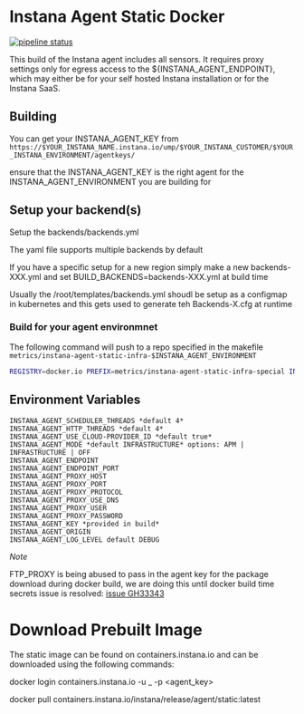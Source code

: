# Instana Agent Static Docker

[![pipeline status](https://gitlab.tmecosys.net/nwot/platform-engineering/instana-agent-static-docker/badges/master/pipeline.svg)](https://gitlab.tmecosys.net/nwot/platform-engineering/instana-agent-static-docker/commits/master)

This build of the Instana agent includes all sensors. It requires proxy settings only for egress access to the ${INSTANA_AGENT_ENDPOINT}, which may either be for your self hosted Instana installation or for the Instana SaaS.


## Building

You can get your INSTANA_AGENT_KEY from `https://$YOUR_INSTANA_NAME.instana.io/ump/$YOUR_INSTANA_CUSTOMER/$YOUR_INSTANA_ENVIRONMENT/agentkeys/`

ensure that the INSTANA_AGENT_KEY is the right agent for the INSTANA_AGENT_ENVIRONMENT you are building for

## Setup your backend(s)

Setup the backends/backends.yml

The yaml file supports multiple backends by default

If you have a specific setup for a new region simply make a new backends-XXX.yml and set BUILD_BACKENDS=backends-XXX.yml at build time

Usually the /root/templates/backends.yml shoudl be setup as a configmap in kubernetes and this gets used to generate teh Backends-X.cfg at runtime

### Build for your agent environmnet

The following command will push to a repo specified in the makefile `metrics/instana-agent-static-infra-$INSTANA_AGENT_ENVIRONMENT`

```sh
REGISTRY=docker.io PREFIX=metrics/instana-agent-static-infra-special INSTANA_AGENT_KEY=123456 make build
```

## Environment Variables

```
INSTANA_AGENT_SCHEDULER_THREADS *default 4*
INSTANA_AGENT_HTTP_THREADS *default 4*
INSTANA_AGENT_USE_CLOUD-PROVIDER_ID *default true*
INSTANA_AGENT_MODE *default INFRASTRUCTURE* options: APM | INFRASTRUCTURE | OFF
INSTANA_AGENT_ENDPOINT
INSTANA_AGENT_ENDPOINT_PORT
INSTANA_AGENT_PROXY_HOST
INSTANA_AGENT_PROXY_PORT
INSTANA_AGENT_PROXY_PROTOCOL
INSTANA_AGENT_PROXY_USE_DNS
INSTANA_AGENT_PROXY_USER
INSTANA_AGENT_PROXY_PASSWORD
INSTANA_AGENT_KEY *provided in build*
INSTANA_AGENT_ORIGIN
INSTANA_AGENT_LOG_LEVEL default DEBUG
```

*Note*

FTP_PROXY is being abused to pass in the agent key for the package download during docker build, we are doing this until docker build time secrets issue is resolved: [issue GH33343](https://github.com/moby/moby/issues/33343)

Download Prebuilt Image
=======================

The static image can be found on containers.instana.io and can be downloaded using the following commands:

docker login containers.instana.io -u _ -p <agent_key>

docker pull containers.instana.io/instana/release/agent/static:latest
